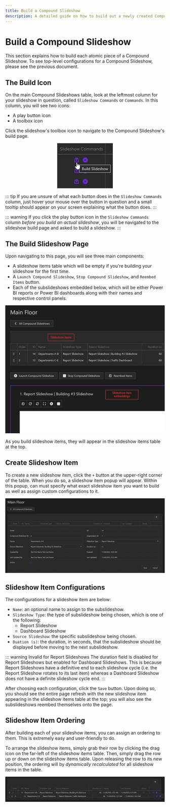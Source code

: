 ```yaml
---
title: Build a Compound Slideshow
description: A detailed guide on how to build out a newly created Compound Slideshow in Displagent.
---
```


# Build a Compound Slideshow

This section explains how to build each atomic piece of a Compound Slideshow. To see top-level configurations for a Compound Slideshow, please see the previous document.

## The Build Icon

On the main Compound Slideshows table, look at the leftmost column for your slideshow in question, called `Slideshow Commands` or `Commands`. In this column, you will see two icons:
* A play button icon
* A toolbox icon

Click the slideshow's toolbox icon to navigate to the Compound Slideshow's build page.

<p align="center">
  <img src="./build-slideshow-button.png" />
</p>

::: tip
If you are unsure of what each button does in the `Slideshow Commands` column, just hover your mouse over the button in question and a small tooltip should appear on your screen explaining what the button does.
:::

::: warning
If you click the play button icon in the `Slideshow Commands` column *before you build an actual slideshow*, you will be navigated to the slideshow build page and asked to build a slideshow.
:::

## The Build Slideshow Page

Upon navigating to this page, you will see three main components:
* A slideshow items table which will be empty if you're building your slideshow for the first time.
* A `Launch Compound Slideshow`, `Stop Compound Slideshow`, and `Reembed Items` button.
* Each of the subslideshows embedded below, which will be either Power BI reports or Power BI dashboards along with their names and respective control panels.

<p align="center">
    <img src="./build-compound-slideshows-page.png" />
</p>

As you build slideshow items, they will appear in the slideshow items table at the top.

## Create Slideshow Item

To create a new slideshow item, click the `+` button at the upper-right corner of the table. When you do so, a slideshow item popup will appear. Within this popup, can must specify what exact slideshow item you want to build as well as assign custom configurations to it.

<p align="center">
    <img src="./create-compound-slideshow-item-popup.png" />
</p>

## Slideshow Item Configurations

The configurations for a slideshow item are below:
* `Name`: an optional name to assign to the subslideshow.
* `Slideshow Type`: the type of subslideshow being chosen, which is one of the following:
    * Report Slideshow
    * Dashboard Slideshow
* `Source Slideshow`: the specific subslideshow being chosen.
* `Duation (s)`: the duration, in seconds, that the subslideshow should be displayed before moving to the next subslideshow.

::: warning Invalid for Report Slideshows
The duration field is disabled for Report Slideshows but enabled for Dashboard Slideshows. This is because Report Slideshows have a definitive end to each slideshow cycle (i.e. the Report Slideshow rotates to its last item) whereas a Dashboard Slideshow does not have a definite slideshow cycle end.
:::

After choosing each configuration, click the `Save` button. Upon doing so, you should see the entire page refresh with the new slideshow item appearing in the slideshow items table at the top; you will also see the subslideshows reembed themselves onto the page.

## Slideshow Item Ordering

After building each of your slideshow items, you can assign an ordering to them. This is extremely easy and user-friendly to do.

To arrange the slideshow items, simply grab their row by clicking the drag icon on the far-left of the slideshow items table. Then, simply drag the row up or down on the slideshow items table. Upon releasing the row to its new position, the ordering will by *dynamically recalculated* for all slideshow items in the table.

<p align="center">
    <img src="./drag-compound-slideshow-item-row.png" />
</p>